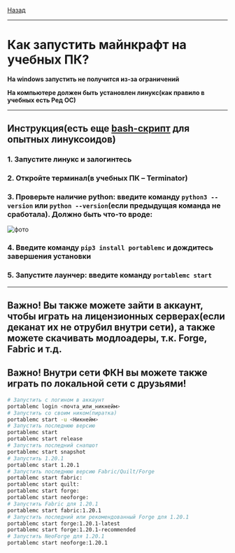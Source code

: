 [Назад](games.md)
***
# Как запустить майнкрафт на учебных ПК?
**На windows запустить не получится из-за ограничений**

**На компьютере должен быть установлен линукс(как правило в учебных есть Ред ОС)**
***
## Инструкция(есть еще [bash-скрипт](Minecraft.sh) для опытных линуксоидов)
### 1. Запустите линукс и залогинтесь
### 2. Откройте терминал(в учебных ПК – Terminator)
### 3. Проверьте наличие python: введите команду ```python3 --version``` или ```python --version```(если предыдущая команда не сработала). Должно быть что-то вроде:
![фото](https://github.com/user-attachments/assets/602a89c8-18a4-4a6a-b8f5-eb58373e99bf)
### 4. Введите команду ```pip3 install portablemc``` и дождитесь завершения установки
### 5. Запустите лаунчер: введите команду ```portablemc start```
***
## Важно! Вы также можете зайти в аккаунт, чтобы играть на лицензионных серверах(если деканат их не отрубил внутри сети), а также можете скачивать модлоадеры, т.к. Forge, Fabric и т.д.
## Важно! Внутри сети ФКН вы можете также играть по локальной сети с друзьями!

```bash
# Запустить с логином в аккаунт
portablemc login <почта_или_никнейм>
# Запустить со своим ником(пиратка)
portablemc start -u <Никнейм>
# Запустить последнюю версию
portablemc start
portablemc start release
# Запустить последний снапшот
portablemc start snapshot
# Запустить 1.20.1
portablemc start 1.20.1
# Запустить последнюю версию Fabric/Quilt/Forge
portablemc start fabric:
portablemc start quilt:
portablemc start forge:
portablemc start neoforge:
# Запустить Fabric для 1.20.1
portablemc start fabric:1.20.1
# Запустить последний или рекомендованный Forge для 1.20.1
portablemc start forge:1.20.1-latest
portablemc start forge:1.20.1-recommended
# Запустить NeoForge для 1.20.1
portablemc start neoforge:1.20.1
```
